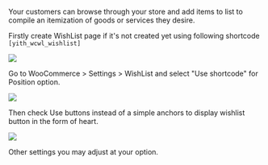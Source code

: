 Your customers can browse through your store and add items to list to compile an itemization of goods or services they desire.

Firstly create WishList page if it's not created yet using following shortcode `[yith_wcwl_wishlist]`

![](//olya.8theme.com/theme-docs/legenda-docs/docs/imgs/wishlist-page.png)

Go to WooCommerce > Settings > WishList and select "Use shortcode" for Position option.

![](//olya.8theme.com/theme-docs/legenda-docs/docs/imgs/wishlist-settings.png)

Then check Use buttons instead of a simple anchors to display wishlist button in the form of heart.

![](//olya.8theme.com/theme-docs/legenda-docs/docs/imgs/wishlist-styles.png)

Other settings you may adjust at your option.